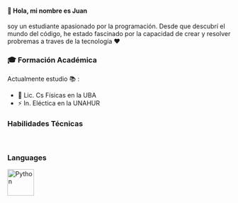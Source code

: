 #### :star2: Hola, mi nombre es Juan

soy un estudiante apasionado por la programación. Desde que descubrí el mundo del código, he estado fascinado por la capacidad de crear y resolver
probremas a traves de la tecnología :heart:

### :mortar_board: Formación Académica

Actualmente estudio :books: :
- :satellite: Lic. Cs Físicas en la UBA
- :zap: In. Eléctica en la UNAHUR 

### Habilidades Técnicas

  </br>
  <h3>Languages</h3>
  <img
    src="file:///C:/Users/fuang/Downloads/python.svg"
    width="60px"
    alt="Python">
    &nbsp;&nbsp;&nbsp;&nbsp;














